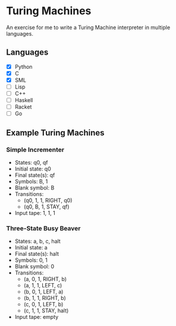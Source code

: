 # Turing Machines
An exercise for me to write a Turing Machine interpreter in multiple languages.

## Languages
- [x] Python
- [x] C
- [x] SML
- [ ] Lisp
- [ ] C++
- [ ] Haskell
- [ ] Racket
- [ ] Go

## Example Turing Machines
### Simple Incrementer
* States: q0, qf
* Initial state: q0
* Final state(s): qf
* Symbols: B, 1
* Blank symbol: B
* Transitions:
	* (q0, 1, 1, RIGHT, q0)
	* (q0, B, 1, STAY, qf)
* Input tape: 1, 1, 1

### Three-State Busy Beaver
* States: a, b, c, halt
* Initial state: a
* Final state(s): halt
* Symbols: 0, 1
* Blank symbol: 0
* Transitions:
	* (a, 0, 1, RIGHT, b)
	* (a, 1, 1, LEFT, c)
	* (b, 0, 1, LEFT, a)
	* (b, 1, 1, RIGHT, b)
	* (c, 0, 1, LEFT, b)
	* (c, 1, 1, STAY, halt)
* Input tape: empty
